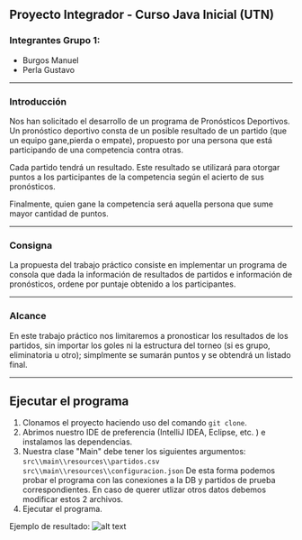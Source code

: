 ## Proyecto Integrador - Curso Java Inicial (UTN)

### Integrantes Grupo 1:

- Burgos Manuel
- Perla Gustavo

<hr>

### Introducción
Nos han solicitado el desarrollo de un programa de Pronósticos Deportivos.
Un pronóstico deportivo consta de un posible resultado de un partido (que un equipo gane,pierda o empate), propuesto por una persona que está participando de una competencia contra otras.

Cada partido tendrá un resultado. Este resultado se utilizará para otorgar puntos a los
participantes de la competencia según el acierto de sus pronósticos.

Finalmente, quien gane la competencia será aquella persona que sume mayor cantidad de puntos.

<hr>

### Consigna
La propuesta del trabajo práctico consiste en implementar un programa de consola que dada la información de resultados de partidos e información de pronósticos, ordene por puntaje obtenido a los participantes.

<hr>

### Alcance
En este trabajo práctico nos limitaremos a pronosticar los resultados de los partidos, sin
importar los goles ni la estructura del torneo (si es grupo, eliminatoria u otro); simplmente se sumarán puntos y se obtendrá un listado final.

<hr>

## Ejecutar el programa

1. Clonamos el proyecto haciendo uso del comando `git clone`.
2. Abrimos nuestro IDE de preferencia (IntelliJ IDEA, Eclipse, etc. ) e instalamos las dependencias.
3. Nuestra clase "Main" debe tener los siguientes argumentos:
   `src\\main\\resources\\partidos.csv src\\main\\resources\\configuracion.json`
   De esta forma podemos probar el programa con las conexiones a la DB y partidos de prueba correspondientes. En caso de querer utlizar otros datos debemos modificar estos 2 archivos.
4. Ejecutar el programa.

Ejemplo de resultado:
![alt text](https://i.imgur.com/beBxjS2.png)
